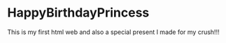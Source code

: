 # HappyBirthdayPrincess
This is my first html web and also a special present I made for my crush!!!
